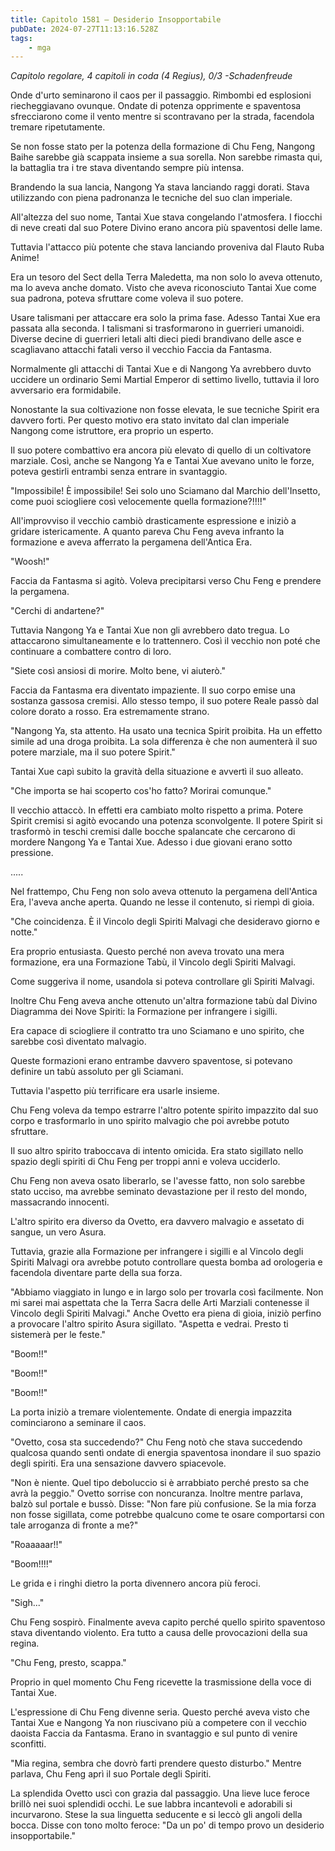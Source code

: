 ```yaml
---
title: Capitolo 1581 – Desiderio Insopportabile
pubDate: 2024-07-27T11:13:16.528Z
tags:
    - mga
---
```



<em>Capitolo regolare,
4 capitoli in coda (4 Regius), 0/3
-Schadenfreude</em>


Onde d'urto seminarono il caos per il passaggio. Rimbombi ed esplosioni riecheggiavano ovunque. Ondate di potenza opprimente e spaventosa sfrecciarono come il vento mentre si scontravano per la strada, facendola tremare ripetutamente.


Se non fosse stato per la potenza della formazione di Chu Feng, Nangong Baihe sarebbe già scappata insieme a sua sorella. Non sarebbe rimasta qui, la battaglia tra i tre stava diventando sempre più intensa.


Brandendo la sua lancia, Nangong Ya stava lanciando raggi dorati. Stava utilizzando con piena padronanza le tecniche del suo clan imperiale.


All'altezza del suo nome, Tantai Xue stava congelando l'atmosfera. I fiocchi di neve creati dal suo Potere Divino erano ancora più spaventosi delle lame.


Tuttavia l'attacco più potente che stava lanciando proveniva dal Flauto Ruba Anime!


Era un tesoro del Sect della Terra Maledetta, ma non solo lo aveva ottenuto, ma lo aveva anche domato. Visto che aveva riconosciuto Tantai Xue come sua padrona, poteva sfruttare come voleva il suo potere.


Usare talismani per attaccare era solo la prima fase. Adesso Tantai Xue era passata alla seconda. I talismani si trasformarono in guerrieri umanoidi. Diverse decine di guerrieri letali alti dieci piedi brandivano delle asce e scagliavano attacchi fatali verso il vecchio Faccia da Fantasma.


Normalmente gli attacchi di Tantai Xue e di Nangong Ya avrebbero duvto uccidere un ordinario Semi Martial Emperor di settimo livello, tuttavia il loro avversario era formidabile.


Nonostante la sua coltivazione non fosse elevata, le sue tecniche Spirit era davvero forti. Per questo motivo era stato invitato dal clan imperiale Nangong come istruttore, era proprio un esperto.


Il suo potere combattivo era ancora più elevato di quello di un coltivatore marziale. Così, anche se Nangong Ya e Tantai Xue avevano unito le forze, poteva gestirli entrambi senza entrare in svantaggio.


"Impossibile! È impossibile! Sei solo uno Sciamano dal Marchio dell'Insetto, come puoi sciogliere così velocemente quella formazione?!!!!"


All'improvviso il vecchio cambiò drasticamente espressione e iniziò a gridare istericamente. A quanto pareva Chu Feng aveva infranto la formazione e aveva afferrato la pergamena dell'Antica Era.


"Woosh!"


Faccia da Fantasma si agitò. Voleva precipitarsi verso Chu Feng e prendere la pergamena.


"Cerchi di andartene?"


Tuttavia Nangong Ya e Tantai Xue non gli avrebbero dato tregua. Lo attaccarono simultaneamente e lo trattennero. Così il vecchio non poté che continuare a combattere contro di loro.


"Siete così ansiosi di morire. Molto bene, vi aiuterò."


Faccia da Fantasma era diventato impaziente. Il suo corpo emise una sostanza gassosa cremisi. Allo stesso tempo, il suo potere Reale passò dal colore dorato a rosso. Era estremamente strano.


"Nangong Ya, sta attento. Ha usato una tecnica Spirit proibita. Ha un effetto simile ad una droga proibita. La sola differenza è che non aumenterà il suo potere marziale, ma il suo potere Spirit."


Tantai Xue capì subito la gravità della situazione e avvertì il suo alleato.


"Che importa se hai scoperto cos'ho fatto? Morirai comunque."


Il vecchio attaccò. In effetti era cambiato molto rispetto a prima. Potere Spirit cremisi si agitò evocando una potenza sconvolgente. Il potere Spirit si trasformò in teschi cremisi dalle bocche spalancate che cercarono di mordere Nangong Ya e Tantai Xue. Adesso i due giovani erano sotto pressione.


.....


Nel frattempo, Chu Feng non solo aveva ottenuto la pergamena dell'Antica Era, l'aveva anche aperta. Quando ne lesse il contenuto, si riempì di gioia.


"Che coincidenza. È il Vincolo degli Spiriti Malvagi che desideravo giorno e notte."


Era proprio entusiasta. Questo perché non aveva trovato una mera formazione, era una Formazione Tabù, il Vincolo degli Spiriti Malvagi.


Come suggeriva il nome, usandola si poteva controllare gli Spiriti Malvagi.


Inoltre Chu Feng aveva anche ottenuto un'altra formazione tabù dal Divino Diagramma dei Nove Spiriti: la Formazione per infrangere i sigilli.


Era capace di sciogliere il contratto tra uno Sciamano e uno spirito, che sarebbe così diventato malvagio.


Queste formazioni erano entrambe davvero spaventose, si potevano definire un tabù assoluto per gli Sciamani.


Tuttavia l'aspetto più terrificare era usarle insieme.


Chu Feng voleva da tempo estrarre l'altro potente spirito impazzito dal suo corpo e trasformarlo in uno spirito malvagio che poi avrebbe potuto sfruttare.


Il suo altro spirito traboccava di intento omicida. Era stato sigillato nello spazio degli spiriti di Chu Feng per troppi anni e voleva ucciderlo.


Chu Feng non aveva osato liberarlo, se l'avesse fatto, non solo sarebbe stato ucciso, ma avrebbe seminato devastazione per il resto del mondo, massacrando innocenti.


L'altro spirito era diverso da Ovetto, era davvero malvagio e assetato di sangue, un vero Asura.


Tuttavia, grazie alla Formazione per infrangere i sigilli e al Vincolo degli Spiriti Malvagi ora avrebbe potuto controllare questa bomba ad orologeria e facendola diventare parte della sua forza.


"Abbiamo viaggiato in lungo e in largo solo per trovarla così facilmente. Non mi sarei mai aspettata che la Terra Sacra delle Arti Marziali contenesse il Vincolo degli Spiriti Malvagi." Anche Ovetto era piena di gioia, iniziò perfino a provocare l'altro spirito Asura sigillato. "Aspetta e vedrai. Presto ti sistemerà per le feste."


"Boom!!"


"Boom!!"


"Boom!!"


La porta iniziò a tremare violentemente. Ondate di energia impazzita cominciarono a seminare il caos.


"Ovetto, cosa sta succedendo?" Chu Feng notò che stava succedendo qualcosa quando sentì ondate di energia spaventosa inondare il suo spazio degli spiriti. Era una sensazione davvero spiacevole.


"Non è niente. Quel tipo deboluccio si è arrabbiato perché presto sa che avrà la peggio." Ovetto sorrise con noncuranza. Inoltre mentre parlava, balzò sul portale e bussò. Disse: "Non fare più confusione. Se la mia forza non fosse sigillata, come potrebbe qualcuno come te osare comportarsi con tale arroganza di fronte a me?"


"Roaaaaar!!"


"Boom!!!!"


Le grida e i ringhi dietro la porta divennero ancora più feroci.


"Sigh..."


Chu Feng sospirò. Finalmente aveva capito perché quello spirito spaventoso stava diventando violento. Era tutto a causa delle provocazioni della sua regina.


"Chu Feng, presto, scappa."


Proprio in quel momento Chu Feng ricevette la trasmissione della voce di Tantai Xue.


L'espressione di Chu Feng divenne seria. Questo perché aveva visto che Tantai Xue e Nangong Ya non riuscivano più a competere con il vecchio daoista Faccia da Fantasma. Erano in svantaggio e sul punto di venire sconfitti.


"Mia regina, sembra che dovrò farti prendere questo disturbo." Mentre parlava, Chu Feng aprì il suo Portale degli Spiriti.


La splendida Ovetto uscì con grazia dal passaggio. Una lieve luce feroce brillò nei suoi splendidi occhi. Le sue labbra incantevoli e adorabili si incurvarono. Stese la sua linguetta seducente e si leccò gli angoli della bocca. Disse con tono molto feroce: "Da un po' di tempo provo un desiderio insopportabile."
                                


                                



